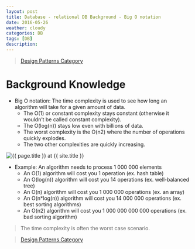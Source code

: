 ```yaml
---
layout: post
title: Database - relational DB Background - Big O notation
date: 2016-05-26
weather: cloudy
categories: DB 
tags: [DB]
description: 
---
```


> [Design Patterns Category](http://raysxysun.github.io/categories/#DB)


# Background Knowledge

- Big O notation: The time complexity is used to see how long an algorithm will take for a given amount of data.
	- The O(1) or constant complexity stays constant (otherwise it wouldn’t be called constant complexity).
	- The O(log(n)) stays low even with billions of data.
	- The worst complexity is the O(n2) where the number of operations quickly explodes.
	- The two other complexities are quickly increasing.

<img src="{{ site.url }}/assets/img/2016-05-26-DB/BigO.png" alt="{{ page.title }} at {{ site.title }}">

- Example: An algorithm needs to process 1 000 000 elements
	- An O(1) algorithm will cost you 1 operation (ex. hash table)
	- An O(log(n)) algorithm will cost you 14 operations (ex. well-balanced tree)
	- An O(n) algorithm will cost you 1 000 000 operations (ex. an array)
	- An O(n*log(n)) algorithm will cost you 14 000 000 operations (ex. best sorting algorithms)
	- An O(n2) algorithm will cost you 1 000 000 000 000 operations (ex. bad sorting algorithm)

> The time complexity is often the worst case scenario.


> [Design Patterns Category](http://raysxysun.github.io/categories/#DB)



